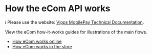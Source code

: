<!-- START_METADATA
---
title: How the eCom API works
sidebar_label: How it works
sidebar_position: 1
description: View the eCom API how-it-works guides for illustrations of the main flows.
pagination_next: null
pagination_prev: null
---
END_METADATA -->

# How the eCom API works

<!-- START_COMMENT -->

ℹ️ Please use the website:
[Vipps MobilePay Technical Documentation](https://developer.vippsmobilepay.com/docs/APIs/ecom-api).

<!-- END_COMMENT -->

View the eCom how-it-works guides for illustrations of the main flows.

* [How eCom works online](vipps-ecom-api-howitworks.md)
* [How eCom works in the store](vipps-in-store-howitworks.md)
